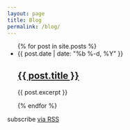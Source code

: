 ```yaml
---
layout: page
title: Blog
permalink: /blog/
---
```

  <ul class="post-list">
{% for post in site.posts %}
<li>
<span class="post-meta">{{ post.date | date: "%b %-d, %Y" }}</span>

<h2>
<a class="post-link" href="{{ post.url | prepend: site.baseurl }}">{{ post.title }}</a>
</h2>
<p>{{ post.excerpt }}</p>
</li>
{% endfor %}
</ul>
<p class="rss-subscribe">subscribe <a href="{{ "/feed.xml" | prepend: site.baseurl }}">via RSS</a></p>
